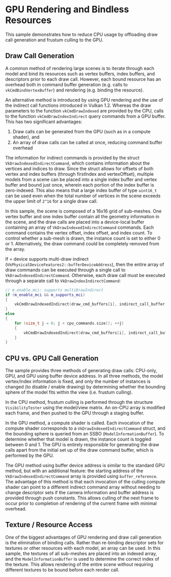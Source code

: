 <!--
- Copyright (c) 2021, Holochip Corporation
-
- SPDX-License-Identifier: Apache-2.0
-
- Licensed under the Apache License, Version 2.0 the "License";
- you may not use this file except in compliance with the License.
- You may obtain a copy of the License at
-
-     http://www.apache.org/licenses/LICENSE-2.0
-
- Unless required by applicable law or agreed to in writing, software
- distributed under the License is distributed on an "AS IS" BASIS,
- WITHOUT WARRANTIES OR CONDITIONS OF ANY KIND, either express or implied.
- See the License for the specific language governing permissions and
- limitations under the License.
-
-->

# GPU Rendering and Bindless Resources

This sample demonstrates how to reduce CPU usage by offloading draw call generation and frustum culling to the GPU.

## Draw Call Generation

A common method of rendering large scenes is to iterate through each model and bind its resources such as vertex buffers, index buffers, and descriptors prior to each draw call. However, each bound resource has an overhead both in command buffer generation (e.g. calls to `vkCmdBindVertexBuffer`) and rendering (e.g. binding the resource).

An alternative method is introduced by using GPU rendering and the use of the indirect call functions introduced in Vulkan 1.2. Whereas the draw parameters to the function `vkCmdDrawIndexed` are provided by the CPU, calls to the function `vkCmdDrawIndexIndirect` query commands from a GPU buffer. This has two significant advantages:

1. Draw calls can be generated from the GPU (such as in a compute shader), and
2. An array of draw calls can be called at once, reducing command buffer overhead

The information for indirect commands is provided by the struct `VkDrawIndexedIndirectCommand`, which contains information about the vertices and indices to draw. Since the struct allows for offsets of both vertex and index buffers (through firstIndex and vertexOffset), multiple models from a scene can be placed into a single index buffer and vertex buffer and bound just once, wherein each portion of the index buffer is zero-indexed. This also means that a large index buffer of type `uint16_t` can be used even when the total number of vertices in the scene exceeds the upper limit of `2^16` for a single draw call.

In this sample, the scene is composed of a 16x16 grid of sub-meshes. One vertex buffer and one index buffer contain all the geometry information in the scene, and the draw calls are placed into a device-local buffer containing an array of `VkDrawIndexedIndirectCommand` commands. Each command contains the vertex offset, index offset, and index count. To control whether a sub-mesh is drawn, the instance count is set to either 0 or 1. Alternatively, the draw command could be completely removed from the array.

If = device supports multi-draw indirect (`VkPhysicalDeviceFeatures2::bufferDeviceAddress`), then the entire array of draw commands can be executed through a single call to `VkDrawIndexedIndirectCommand`. Otherwise, each draw call must be executed through a separate call to `VkDrawIndexIndirectCommand`:

```cpp
// m_enable_mci: supports multiDrawIndirect
if (m_enable_mci && m_supports_mci)
{
    vkCmdDrawIndexedIndirect(draw_cmd_buffers[i], indirect_call_buffer->get_handle(), 0, cpu_commands.size(), sizeof(cpu_commands[0]));
}
else
{
    for (size_t j = 0; j < cpu_commands.size(); ++j)
    {
        vkCmdDrawIndexedIndirect(draw_cmd_buffers[i], indirect_call_buffer->get_handle(), j * sizeof(cpu_commands[0]), 1, sizeof(cpu_commands[0]));
    }
}
```

## CPU vs. GPU Call Generation

The sample provides three methods of generating draw calls: CPU-only, GPU, and GPU using buffer device address. In all three methods, the model vertex/index information is fixed, and only the number of instances is changed (to disable / enable drawing) by determining whether the bounding sphere of the model fits within the view (i.e. frustum culling).

In the CPU method, frustum culling is performed through the structure `VisibilityTester` using the model/view matrix. An on-CPU array is modified each frame, and then pushed to the GPU through a staging buffer.

In the GPU method, a compute shader is called. Each invocation of the compute shader corresponds to a `VkDrawIndexedIndirectCommand` struct, and the bounding sphere is queried from an SSBO (`ModelInformationBuffer`). To determine whether that model is drawn, the instance count is toggled between 0 and 1. The GPU is entirely responsible for generating the draw calls apart from the initial set up of the draw command buffer, which is performed by the GPU.

The GPU method using buffer device address is similar to the standard GPU method, but with an additional feature: the starting address of the `VkDrawIndexedIndirectCommand` array is provided using `buffer_reference`. The advantage of this method is that each invocation of the culling compute shader can point to a different indirect command array without needing to change descriptor sets if the camera information and buffer address is provided through push constants. This allows culling of the next frame to occur prior to completion of rendering of the current frame with minimal overhead.

## Texture / Resource Access

One of the biggest advantages of GPU rendering and draw call generation is the elimination of binding calls. Rather than re-binding descriptor sets for textures or other resources with each model, an array can be used. In this sample, the textures of all sub-meshes are placed into an indexed array, and the `ModelInformationBuffer` is used to determine the correct index of the texture. This allows rendering of the entire scene without requiring different textures to be bound before each render call.
